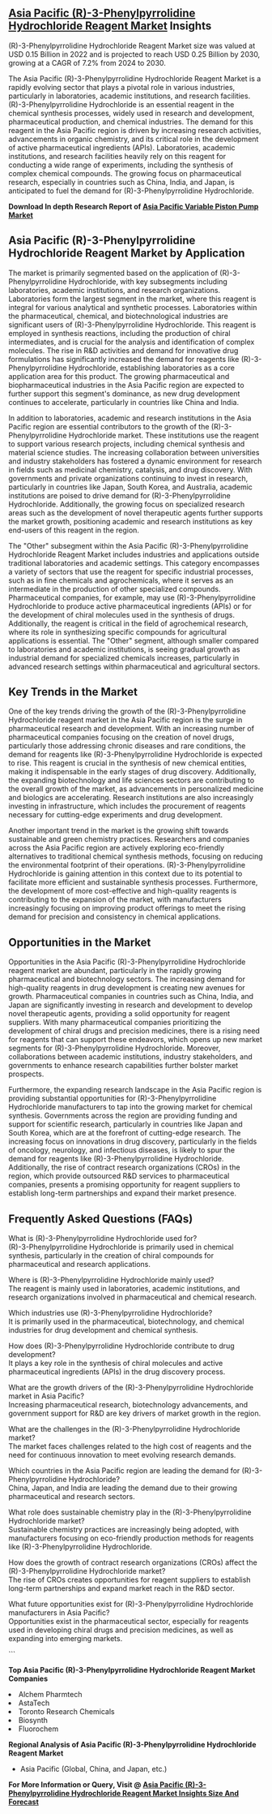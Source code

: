 <h2><a href="https://www.verifiedmarketreports.com/download-sample/?rid=335650&amp;utm_source=Github-Feb&amp;utm_medium=225" target="_blank">Asia Pacific (R)-3-Phenylpyrrolidine Hydrochloride Reagent Market</a> Insights</h2><p>(R)-3-Phenylpyrrolidine Hydrochloride Reagent Market size was valued at USD 0.15 Billion in 2022 and is projected to reach USD 0.25 Billion by 2030, growing at a CAGR of 7.2% from 2024 to 2030.</p><p><p>The Asia Pacific (R)-3-Phenylpyrrolidine Hydrochloride Reagent Market is a rapidly evolving sector that plays a pivotal role in various industries, particularly in laboratories, academic institutions, and research facilities. (R)-3-Phenylpyrrolidine Hydrochloride is an essential reagent in the chemical synthesis processes, widely used in research and development, pharmaceutical production, and chemical industries. The demand for this reagent in the Asia Pacific region is driven by increasing research activities, advancements in organic chemistry, and its critical role in the development of active pharmaceutical ingredients (APIs). Laboratories, academic institutions, and research facilities heavily rely on this reagent for conducting a wide range of experiments, including the synthesis of complex chemical compounds. The growing focus on pharmaceutical research, especially in countries such as China, India, and Japan, is anticipated to fuel the demand for (R)-3-Phenylpyrrolidine Hydrochloride. <p><strong>Download In depth Research Report of <a href="https://www.verifiedmarketreports.com/download-sample/?rid=236118&amp;utm_source=Pulse-Dec&amp;utm_medium=225" target="_blank">Asia Pacific Variable Piston Pump Market</a></strong></p></p> <h2>Asia Pacific (R)-3-Phenylpyrrolidine Hydrochloride Reagent Market by Application</h2> <p>The market is primarily segmented based on the application of (R)-3-Phenylpyrrolidine Hydrochloride, with key subsegments including laboratories, academic institutions, and research organizations. Laboratories form the largest segment in the market, where this reagent is integral for various analytical and synthetic processes. Laboratories within the pharmaceutical, chemical, and biotechnological industries are significant users of (R)-3-Phenylpyrrolidine Hydrochloride. This reagent is employed in synthesis reactions, including the production of chiral intermediates, and is crucial for the analysis and identification of complex molecules. The rise in R&D activities and demand for innovative drug formulations has significantly increased the demand for reagents like (R)-3-Phenylpyrrolidine Hydrochloride, establishing laboratories as a core application area for this product. The growing pharmaceutical and biopharmaceutical industries in the Asia Pacific region are expected to further support this segment's dominance, as new drug development continues to accelerate, particularly in countries like China and India. <p>In addition to laboratories, academic and research institutions in the Asia Pacific region are essential contributors to the growth of the (R)-3-Phenylpyrrolidine Hydrochloride market. These institutions use the reagent to support various research projects, including chemical synthesis and material science studies. The increasing collaboration between universities and industry stakeholders has fostered a dynamic environment for research in fields such as medicinal chemistry, catalysis, and drug discovery. With governments and private organizations continuing to invest in research, particularly in countries like Japan, South Korea, and Australia, academic institutions are poised to drive demand for (R)-3-Phenylpyrrolidine Hydrochloride. Additionally, the growing focus on specialized research areas such as the development of novel therapeutic agents further supports the market growth, positioning academic and research institutions as key end-users of this reagent in the region. <p>The "Other" subsegment within the Asia Pacific (R)-3-Phenylpyrrolidine Hydrochloride Reagent Market includes industries and applications outside traditional laboratories and academic settings. This category encompasses a variety of sectors that use the reagent for specific industrial processes, such as in fine chemicals and agrochemicals, where it serves as an intermediate in the production of other specialized compounds. Pharmaceutical companies, for example, may use (R)-3-Phenylpyrrolidine Hydrochloride to produce active pharmaceutical ingredients (APIs) or for the development of chiral molecules used in the synthesis of drugs. Additionally, the reagent is critical in the field of agrochemical research, where its role in synthesizing specific compounds for agricultural applications is essential. The "Other" segment, although smaller compared to laboratories and academic institutions, is seeing gradual growth as industrial demand for specialized chemicals increases, particularly in advanced research settings within pharmaceutical and agricultural sectors. <h2>Key Trends in the Market</h2> <p>One of the key trends driving the growth of the (R)-3-Phenylpyrrolidine Hydrochloride reagent market in the Asia Pacific region is the surge in pharmaceutical research and development. With an increasing number of pharmaceutical companies focusing on the creation of novel drugs, particularly those addressing chronic diseases and rare conditions, the demand for reagents like (R)-3-Phenylpyrrolidine Hydrochloride is expected to rise. This reagent is crucial in the synthesis of new chemical entities, making it indispensable in the early stages of drug discovery. Additionally, the expanding biotechnology and life sciences sectors are contributing to the overall growth of the market, as advancements in personalized medicine and biologics are accelerating. Research institutions are also increasingly investing in infrastructure, which includes the procurement of reagents necessary for cutting-edge experiments and drug development. <p>Another important trend in the market is the growing shift towards sustainable and green chemistry practices. Researchers and companies across the Asia Pacific region are actively exploring eco-friendly alternatives to traditional chemical synthesis methods, focusing on reducing the environmental footprint of their operations. (R)-3-Phenylpyrrolidine Hydrochloride is gaining attention in this context due to its potential to facilitate more efficient and sustainable synthesis processes. Furthermore, the development of more cost-effective and high-quality reagents is contributing to the expansion of the market, with manufacturers increasingly focusing on improving product offerings to meet the rising demand for precision and consistency in chemical applications. <h2>Opportunities in the Market</h2> <p>Opportunities in the Asia Pacific (R)-3-Phenylpyrrolidine Hydrochloride reagent market are abundant, particularly in the rapidly growing pharmaceutical and biotechnology sectors. The increasing demand for high-quality reagents in drug development is creating new avenues for growth. Pharmaceutical companies in countries such as China, India, and Japan are significantly investing in research and development to develop novel therapeutic agents, providing a solid opportunity for reagent suppliers. With many pharmaceutical companies prioritizing the development of chiral drugs and precision medicines, there is a rising need for reagents that can support these endeavors, which opens up new market segments for (R)-3-Phenylpyrrolidine Hydrochloride. Moreover, collaborations between academic institutions, industry stakeholders, and governments to enhance research capabilities further bolster market prospects. <p>Furthermore, the expanding research landscape in the Asia Pacific region is providing substantial opportunities for (R)-3-Phenylpyrrolidine Hydrochloride manufacturers to tap into the growing market for chemical synthesis. Governments across the region are providing funding and support for scientific research, particularly in countries like Japan and South Korea, which are at the forefront of cutting-edge research. The increasing focus on innovations in drug discovery, particularly in the fields of oncology, neurology, and infectious diseases, is likely to spur the demand for reagents like (R)-3-Phenylpyrrolidine Hydrochloride. Additionally, the rise of contract research organizations (CROs) in the region, which provide outsourced R&D services to pharmaceutical companies, presents a promising opportunity for reagent suppliers to establish long-term partnerships and expand their market presence. <h2>Frequently Asked Questions (FAQs)</h2> <p>What is (R)-3-Phenylpyrrolidine Hydrochloride used for? <br> (R)-3-Phenylpyrrolidine Hydrochloride is primarily used in chemical synthesis, particularly in the creation of chiral compounds for pharmaceutical and research applications.</p> <p>Where is (R)-3-Phenylpyrrolidine Hydrochloride mainly used? <br> The reagent is mainly used in laboratories, academic institutions, and research organizations involved in pharmaceutical and chemical research.</p> <p>Which industries use (R)-3-Phenylpyrrolidine Hydrochloride? <br> It is primarily used in the pharmaceutical, biotechnology, and chemical industries for drug development and chemical synthesis.</p> <p>How does (R)-3-Phenylpyrrolidine Hydrochloride contribute to drug development? <br> It plays a key role in the synthesis of chiral molecules and active pharmaceutical ingredients (APIs) in the drug discovery process.</p> <p>What are the growth drivers of the (R)-3-Phenylpyrrolidine Hydrochloride market in Asia Pacific? <br> Increasing pharmaceutical research, biotechnology advancements, and government support for R&D are key drivers of market growth in the region.</p> <p>What are the challenges in the (R)-3-Phenylpyrrolidine Hydrochloride market? <br> The market faces challenges related to the high cost of reagents and the need for continuous innovation to meet evolving research demands.</p> <p>Which countries in the Asia Pacific region are leading the demand for (R)-3-Phenylpyrrolidine Hydrochloride? <br> China, Japan, and India are leading the demand due to their growing pharmaceutical and research sectors.</p> <p>What role does sustainable chemistry play in the (R)-3-Phenylpyrrolidine Hydrochloride market? <br> Sustainable chemistry practices are increasingly being adopted, with manufacturers focusing on eco-friendly production methods for reagents like (R)-3-Phenylpyrrolidine Hydrochloride.</p> <p>How does the growth of contract research organizations (CROs) affect the (R)-3-Phenylpyrrolidine Hydrochloride market? <br> The rise of CROs creates opportunities for reagent suppliers to establish long-term partnerships and expand market reach in the R&D sector.</p> <p>What future opportunities exist for (R)-3-Phenylpyrrolidine Hydrochloride manufacturers in Asia Pacific? <br> Opportunities exist in the pharmaceutical sector, especially for reagents used in developing chiral drugs and precision medicines, as well as expanding into emerging markets.</p> ```</p><p><strong>Top Asia Pacific (R)-3-Phenylpyrrolidine Hydrochloride Reagent Market Companies</strong></p><div data-test-id=""><p><li>Alchem Pharmtech</li><li> AstaTech</li><li> Toronto Research Chemicals</li><li> Biosynth</li><li> Fluorochem</li></p><div><strong>Regional Analysis of&nbsp;Asia Pacific (R)-3-Phenylpyrrolidine Hydrochloride Reagent Market</strong></div><ul><li dir="ltr"><p dir="ltr">Asia Pacific (Global, China, and Japan, etc.)</p></li></ul><p><strong>For More Information or Query, Visit @&nbsp;</strong><strong><a href="https://www.verifiedmarketreports.com/product/r-3-phenylpyrrolidine-hydrochloride-reagent-market/?utm_source=Github-Feb&amp;utm_medium=225" target="_blank">Asia Pacific (R)-3-Phenylpyrrolidine Hydrochloride Reagent Market Insights Size And Forecast</a></strong></p></div><h2>&nbsp;</h2><div data-test-id="">&nbsp;</div>
